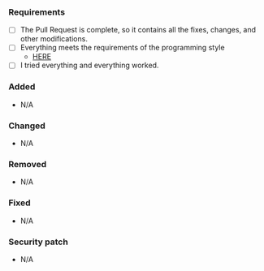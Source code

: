 ### Requirements

- [ ] The Pull Request is complete, so it contains all the fixes, changes, and other modifications.
- [ ] Everything meets the requirements of the programming style
  - [HERE](https://github.com/CorgiBot/CorgiBot/blob/master/CONTRIBUTING.md)
- [ ] I tried everything and everything worked.

### Added

- N/A

### Changed

- N/A

### Removed

- N/A

### Fixed

- N/A

### Security patch

- N/A
